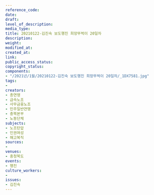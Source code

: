 ```yaml
---
reference_code: 
date: 
draft: 
level_of_description: 
media_type: 
title: 20210122-김진숙 보도행진 희망뚜벅이 20일차
description: 
weight: 
modified_at: 
created_at: 
link: 
public_access_status: 
copyright_status: 
components:
- "/2021년/1월/20210122-김진숙 보도행진 희망뚜벅이 20일차/_1DX7581.jpg"
tags:
- 
creators:
- 총연맹
- 금속노조
- 사무금융노조
- 민주일반연맹
- 충북본부
- 노동단체
subjects:
- 노조탄압
- 인권여성
- 해고복직
sources:
- 
venues:
- 충청북도
events:
- 행진
culture_workers:
- 
issues:
- 김진숙
---
```

